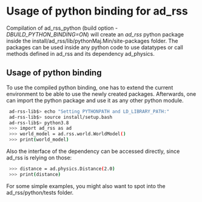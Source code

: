 # Usage of python binding for ad_rss

Compilation of ad_rss_python (build option *-DBUILD_PYTHON_BINDING=ON*)
will create an *ad_rss* python package
inside the install/ad_rss/lib/pythonMaj.Min/site-packages folder.
The packages can be used inside any python code to use
datatypes or call methods defined in ad_rss and its dependency ad_physics.

## Usage of python binding
To use the compiled python binding, one has to extend the current environment
to be able to use the newly created packages. Afterwards, one can import the
python package and use it as any other python module.
```bash
 ad-rss-lib$> echo "Setting PYTHONPATH and LD_LIBRARY_PATH:"
 ad-rss-lib$> source install/setup.bash
 ad-rss-lib$> python3.8
 >>> import ad_rss as ad
 >>> world_model = ad.rss.world.WorldModel()
 >>> print(world_model)
```
Also the interface of the dependency can be accessed directly, since ad_rss is relying on those:
```bash
 >>> distance = ad.physics.Distance(2.0)
 >>> print(distance)
```

For some simple examples, you might also want to spot into the ad_rss/python/tests folder.
